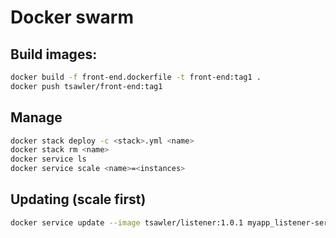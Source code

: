 # Docker swarm


## Build images:
```bash
docker build -f front-end.dockerfile -t front-end:tag1 .
docker push tsawler/front-end:tag1
```

## Manage

```bash
docker stack deploy -c <stack>.yml <name>
docker stack rm <name>
docker service ls
docker service scale <name>=<instances>
```

## Updating (scale first)
```bash
docker service update --image tsawler/listener:1.0.1 myapp_listener-service
 ```